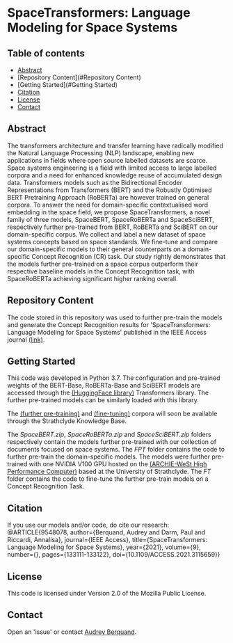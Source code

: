 # SpaceTransformers: Language Modeling for Space Systems

## Table of contents
* [Abstract](#Abstract)
* [Repository Content](#Repository Content)
* [Getting Started](#Getting Started)
* [Citation](#Citation)
* [License](#License)
* [Contact](#Contact)

## Abstract
The transformers architecture and transfer learning have radically modified the Natural Language Processing (NLP) landscape, enabling new applications in fields where open source labelled datasets are scarce. Space systems engineering is a field with limited access to large labelled corpora and a need for enhanced knowledge reuse of accumulated design data. Transformers models such as the Bidirectional Encoder Representations from Transformers (BERT) and the Robustly Optimised BERT Pretraining Approach (RoBERTa) are however trained on general corpora. To answer the need for domain-specific contextualised word embedding in the space field, we propose SpaceTransformers, a novel family of three models, SpaceBERT, SpaceRoBERTa and SpaceSciBERT, respectively further pre-trained from BERT, RoBERTa and SciBERT on our domain-specific corpus. We collect and label a new dataset of space systems concepts based on space standards. We fine-tune and compare our domain-specific models to their general counterparts on a domain-specific Concept Recognition (CR) task. Our study rightly demonstrates that the models further pre-trained on a space corpus outperform their respective baseline models in the Concept Recognition task, with SpaceRoBERTa achieving significant higher ranking overall.

## Repository Content
The code stored in this repository was used to further pre-train the models and generate the Concept Recognition results for 'SpaceTransformers: Language Modeling for Space Systems' published in the IEEE Access journal [(link)](https://ieeexplore.ieee.org/document/9548078).
 
## Getting Started
This code was developed in Python 3.7. The configuration and pre-trained weights of the BERT-Base, RoBERTa-Base and SciBERT models are
accessed through the [(HuggingFace library)](https://huggingface.co/) Transformers library. The further pre-trained models can be similarly loaded with this library.

The [(further pre-training)](https://doi.org/10.15129/8e1c3353-ccbe-4835-b4f9-bffd6b5e058b) and [(fine-tuning)]( https://doi.org/10.15129/3c19e737-9054-4892-8ee5-4c4c7f406410) corpora will soon be available through the Strathclyde Knowledge Base.

The *SpaceBERT.zip*, *SpaceRoBERTa.zip* and *SpaceSciBERT.zip* folders respectively contain the models further pre-trained with our collection of documents focused on space systems. The *FPT* folder contains the code to further pre-train the domain-specific models. The models were further pre-trained with one NVIDIA V100 GPU hosted on the [(ARCHIE-WeSt High Performance Computer)](https://www.archie-west.ac.uk) based at the
University of Strathclyde. The *FT* folder contains the code to fine-tune the further pre-train models on a Concept Recognition Task.

## Citation
If you use our models and/or code, do cite our research:
@ARTICLE{9548078,
  author={Berquand, Audrey and Darm, Paul and Riccardi, Annalisa},
  journal={IEEE Access}, 
  title={SpaceTransformers: Language Modeling for Space Systems}, 
  year={2021},
  volume={9},
  number={},
  pages={133111-133122},
  doi={10.1109/ACCESS.2021.3115659}}

## License
This code is licensed under Version 2.0 of the Mozilla Public License.

## Contact
Open an 'issue' or contact [Audrey Berquand](mailto:audrey.berquand@protonmail.com).

